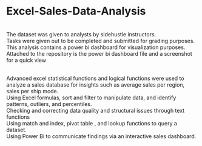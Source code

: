 # Excel-Sales-Data-Analysis
<br>The dataset was given to analysts by sidehustle instructors.
<br>Tasks were given out to be completed and submitted for grading purposes.
<br>This analysis contains a power bi dashboard for visualization purposes. Attached to the repository is the power bi dashboard file and a screenshot for a quick view

<br>Advanced excel statistical functions and logical functions were used to analyze a sales database for insights such as average sales per region, sales per ship mode.
<br>Using Excel formulas, sort and filter to manipulate data, and identify patterns, outliers, and percentiles.
<br>Checking and correcting data quality and structural issues through text functions
<br>Using match and index, pivot table , and lookup functions to query a dataset.
<br>Using Power Bi to communicate findings via an interactive sales dashboard.
